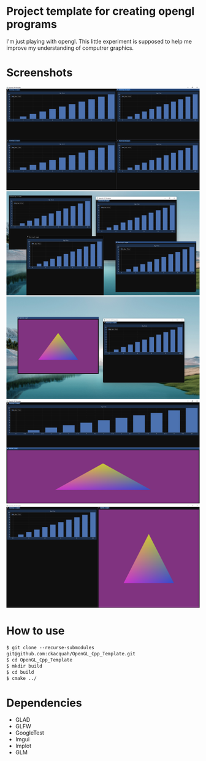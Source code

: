 # Project template for creating opengl programs

I'm just playing with opengl. This little experiment is supposed to help me improve my understanding of computrer graphics.

# Screenshots

![Template App Screenshot](assets/screenshot-01.png)
![Template App Screenshot](assets/screenshot-02.png)
![Template App Screenshot](assets/screenshot-03.png)
![Template App Screenshot](assets/screenshot-04.png)
![Template App Screenshot](assets/screenshot-05.png)

# How to use

```console
$ git clone --recurse-submodules git@github.com:ckacquah/OpenGL_Cpp_Template.git
$ cd OpenGL_Cpp_Template
$ mkdir build
$ cd build
$ cmake ../
```

# Dependencies

- GLAD
- GLFW
- GoogleTest
- Imgui
- Implot
- GLM
